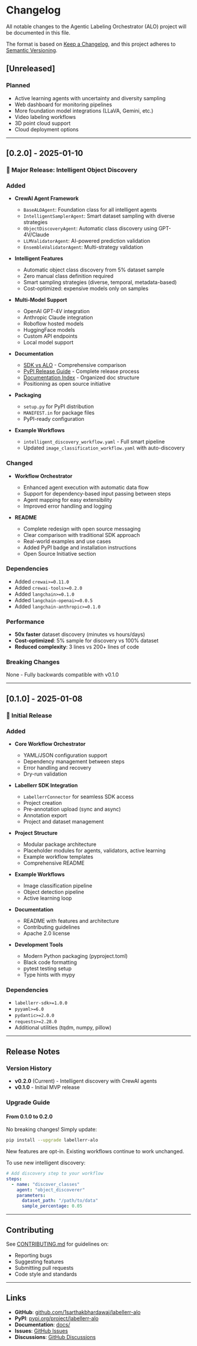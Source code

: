 # Changelog

All notable changes to the Agentic Labeling Orchestrator (ALO) project will be documented in this file.

The format is based on [Keep a Changelog](https://keepachangelog.com/en/1.0.0/),
and this project adheres to [Semantic Versioning](https://semver.org/spec/v2.0.0.html).

## [Unreleased]

### Planned
- Active learning agents with uncertainty and diversity sampling
- Web dashboard for monitoring pipelines
- More foundation model integrations (LLaVA, Gemini, etc.)
- Video labeling workflows
- 3D point cloud support
- Cloud deployment options

---

## [0.2.0] - 2025-01-10

### 🚀 Major Release: Intelligent Object Discovery

### Added
- **CrewAI Agent Framework**
  - `BaseALOAgent`: Foundation class for all intelligent agents
  - `IntelligentSamplerAgent`: Smart dataset sampling with diverse strategies
  - `ObjectDiscoveryAgent`: Automatic class discovery using GPT-4V/Claude
  - `LLMValidatorAgent`: AI-powered prediction validation
  - `EnsembleValidatorAgent`: Multi-strategy validation

- **Intelligent Features**
  - Automatic object class discovery from 5% dataset sample
  - Zero manual class definition required
  - Smart sampling strategies (diverse, temporal, metadata-based)
  - Cost-optimized: expensive models only on samples

- **Multi-Model Support**
  - OpenAI GPT-4V integration
  - Anthropic Claude integration
  - Roboflow hosted models
  - HuggingFace models
  - Custom API endpoints
  - Local model support

- **Documentation**
  - [SDK vs ALO](docs/SDK_VS_ALO.md) - Comprehensive comparison
  - [PyPI Release Guide](docs/RELEASE_TO_PYPI.md) - Complete release process
  - [Documentation Index](docs/README.md) - Organized doc structure
  - Positioning as open source initiative

- **Packaging**
  - `setup.py` for PyPI distribution
  - `MANIFEST.in` for package files
  - PyPI-ready configuration

- **Example Workflows**
  - `intelligent_discovery_workflow.yaml` - Full smart pipeline
  - Updated `image_classification_workflow.yaml` with auto-discovery

### Changed
- **Workflow Orchestrator**
  - Enhanced agent execution with automatic data flow
  - Support for dependency-based input passing between steps
  - Agent mapping for easy extensibility
  - Improved error handling and logging

- **README**
  - Complete redesign with open source messaging
  - Clear comparison with traditional SDK approach
  - Real-world examples and use cases
  - Added PyPI badge and installation instructions
  - Open Source Initiative section

### Dependencies
- Added `crewai>=0.11.0`
- Added `crewai-tools>=0.2.0`
- Added `langchain>=0.1.0`
- Added `langchain-openai>=0.0.5`
- Added `langchain-anthropic>=0.1.0`

### Performance
- **50x faster** dataset discovery (minutes vs hours/days)
- **Cost-optimized**: 5% sample for discovery vs 100% dataset
- **Reduced complexity**: 3 lines vs 200+ lines of code

### Breaking Changes
None - Fully backwards compatible with v0.1.0

---

## [0.1.0] - 2025-01-08

### 🎉 Initial Release

### Added
- **Core Workflow Orchestrator**
  - YAML/JSON configuration support
  - Dependency management between steps
  - Error handling and recovery
  - Dry-run validation

- **Labellerr SDK Integration**
  - `LabellerrConnector` for seamless SDK access
  - Project creation
  - Pre-annotation upload (sync and async)
  - Annotation export
  - Project and dataset management

- **Project Structure**
  - Modular package architecture
  - Placeholder modules for agents, validators, active learning
  - Example workflow templates
  - Comprehensive README

- **Example Workflows**
  - Image classification pipeline
  - Object detection pipeline
  - Active learning loop

- **Documentation**
  - README with features and architecture
  - Contributing guidelines
  - Apache 2.0 license

- **Development Tools**
  - Modern Python packaging (pyproject.toml)
  - Black code formatting
  - pytest testing setup
  - Type hints with mypy

### Dependencies
- `labellerr-sdk>=1.0.0`
- `pyyaml>=6.0`
- `pydantic>=2.0.0`
- `requests>=2.28.0`
- Additional utilities (tqdm, numpy, pillow)

---

## Release Notes

### Version History

- **v0.2.0** (Current) - Intelligent discovery with CrewAI agents
- **v0.1.0** - Initial MVP release

### Upgrade Guide

#### From 0.1.0 to 0.2.0

No breaking changes! Simply update:

```bash
pip install --upgrade labellerr-alo
```

New features are opt-in. Existing workflows continue to work unchanged.

To use new intelligent discovery:

```yaml
# Add discovery step to your workflow
steps:
  - name: "discover_classes"
    agent: "object_discoverer"
    parameters:
      dataset_path: "/path/to/data"
      sample_percentage: 0.05
```

---

## Contributing

See [CONTRIBUTING.md](CONTRIBUTING.md) for guidelines on:
- Reporting bugs
- Suggesting features  
- Submitting pull requests
- Code style and standards

---

## Links

- **GitHub**: [github.com/1sarthakbhardawaj/labellerr-alo](https://github.com/1sarthakbhardawaj/labellerr-alo)
- **PyPI**: [pypi.org/project/labellerr-alo](https://pypi.org/project/labellerr-alo)
- **Documentation**: [docs/](docs/)
- **Issues**: [GitHub Issues](https://github.com/1sarthakbhardawaj/labellerr-alo/issues)
- **Discussions**: [GitHub Discussions](https://github.com/1sarthakbhardawaj/labellerr-alo/discussions)
